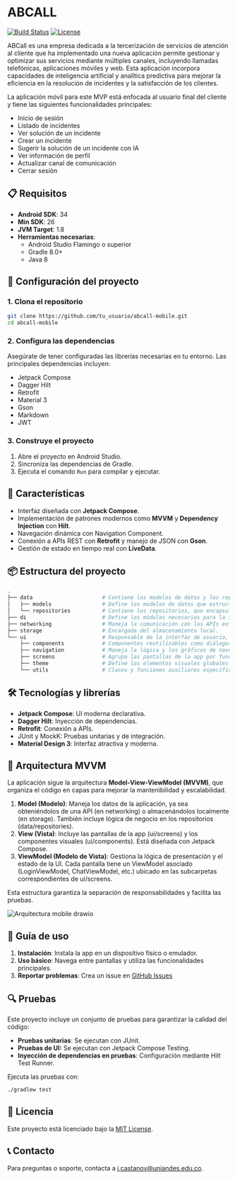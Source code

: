 # ABCALL

[![Build Status](https://img.shields.io/badge/build-passing-brightgreen)](https://github.com/co.uniandes.abcall)
[![License](https://img.shields.io/badge/license-MIT-blue.svg)](LICENSE)

ABCall es una empresa dedicada a la tercerización de servicios de atención al cliente que ha implementado una nueva aplicación permite gestionar y optimizar sus servicios mediante múltiples canales, incluyendo llamadas telefónicas, aplicaciones móviles y web. Esta aplicación incorpora capacidades de inteligencia artificial y analítica predictiva para mejorar la eficiencia en la resolución de incidentes y la satisfacción de los clientes.

La aplicación móvil para este MVP está enfocada al usuario final del cliente y tiene las siguientes funcionalidades principales:

- Inicio de sesión
- Listado de incidentes
- Ver solución de un incidente
- Crear un incidente
- Sugerir la solución de un incidente con IA
- Ver información de perfil
- Actualizar canal de comunicación 
- Cerrar sesión

## 📋 Requisitos

- **Android SDK**: 34
- **Min SDK**: 26
- **JVM Target**: 1.8
- **Herramientas necesarias**:
  - Android Studio Flamingo o superior
  - Gradle 8.0+
  - Java 8

## 🚀 Configuración del proyecto

### 1. Clona el repositorio

```bash
git clone https://github.com/tu_usuario/abcall-mobile.git
cd abcall-mobile
```

### 2. Configura las dependencias

Asegúrate de tener configuradas las librerías necesarias en tu entorno. Las principales dependencias incluyen:

- Jetpack Compose
- Dagger Hilt
- Retrofit
- Material 3
- Gson
- Markdown
- JWT

### 3. Construye el proyecto

1. Abre el proyecto en Android Studio.
2. Sincroniza las dependencias de Gradle.
3. Ejecuta el comando `Run` para compilar y ejecutar.

## 🌟 Características

- Interfaz diseñada con **Jetpack Compose**.
- Implementación de patrones modernos como **MVVM** y **Dependency Injection** con **Hilt**.
- Navegación dinámica con Navigation Component.
- Conexión a APIs REST con **Retrofit** y manejo de JSON con **Gson**.
- Gestión de estado en tiempo real con **LiveData**.

## 📦 Estructura del proyecto
```bash
.
├── data                      # Contiene los modelos de datos y los repositorios encargados de la gestión de datos.
│   ├── models                # Define los modelos de datos que estructuran la información utilizada en la app.
│   └── repositories          # Contiene los repositorios, que encapsulan la lógica de obtención y persistencia de datos.
├── di                        # Define los módulos necesarios para la inyección de dependencias con Dagger Hilt.
├── networking                # Maneja la comunicación con las APIs externas.
├── storage                   # Encargada del almacenamiento local.
└── ui                        # Responsable de la interfaz de usuario, organizada en submódulos.
    ├── components            # Componentes reutilizables como diálogos, listas y loaders.
    ├── navigation            # Maneja la lógica y los gráficos de navegación entre las pantallas.
    ├── screens               # Agrupa las pantallas de la app por funcionalidad.
    ├── theme                 # Define los elementos visuales globales de la app.
    └── utils                 # Clases y funciones auxiliares específicas de la UI, como mapeadores.
```


## 🛠️ Tecnologías y librerías

- **Jetpack Compose**: UI moderna declarativa.
- **Dagger Hilt**: Inyección de dependencias.
- **Retrofit**: Conexión a APIs.
- JUnit y MockK: Pruebas unitarias y de integración.
- **Material Design 3**: Interfaz atractiva y moderna.

## 📐 Arquitectura MVVM
La aplicación sigue la arquitectura **Model-View-ViewModel (MVVM)**, que organiza el código en capas para mejorar la mantenibilidad y escalabilidad.

1. **Model (Modelo)**: Maneja los datos de la aplicación, ya sea obteniéndolos de una API (en networking) o almacenándolos localmente (en storage). También incluye lógica de negocio en los repositorios (data/repositories).
2. **View (Vista)**: Incluye las pantallas de la app (ui/screens) y los componentes visuales (ui/components). Está diseñada con Jetpack Compose.
3. **ViewModel (Modelo de Vista)**: Gestiona la lógica de presentación y el estado de la UI. Cada pantalla tiene un ViewModel asociado (LoginViewModel, ChatViewModel, etc.) ubicado en las subcarpetas correspondientes de ui/screens.

Esta estructura garantiza la separación de responsabilidades y facilita las pruebas.

![Arquitectura mobile drawio](https://github.com/user-attachments/assets/d69a3f47-9e97-4675-aac2-c34cf379b1cd)


## 📖 Guía de uso

1. **Instalación**: Instala la app en un dispositivo físico o emulador.
2. **Uso básico**: Navega entre pantallas y utiliza las funcionalidades principales.
3. **Reportar problemas**: Crea un issue en [GitHub Issues](https://github.com/MISW-Basinglo/abcall-mobile/issues)

## 🔍 Pruebas

Este proyecto incluye un conjunto de pruebas para garantizar la calidad del código:

- **Pruebas unitarias**: Se ejecutan con JUnit.
- **Pruebas de UI:** Se ejecutan con Jetpack Compose Testing.
- **Inyección de dependencias en pruebas**: Configuración mediante Hilt Test Runner.
  
Ejecuta las pruebas con:

```bash
./gradlew test
```

## 📄 Licencia
Este proyecto está licenciado bajo la [MIT License](https://mit-license.org/).


## 📞 Contacto
Para preguntas o soporte, contacta a j.castanov@uniandes.edu.co.





